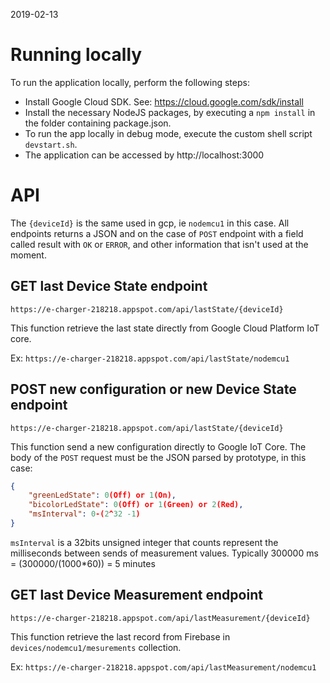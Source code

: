2019-02-13

# Running locally

To run the application locally, perform the following steps:

* Install Google Cloud SDK. See: https://cloud.google.com/sdk/install
* Install the necessary NodeJS packages, by executing a `npm install` in the folder containing package.json.
* To run the app locally in debug mode, execute the custom shell script `devstart.sh`.
* The application can be accessed by http://localhost:3000

# API

The `{deviceId}` is the same used in gcp, ie `nodemcu1` in this case.
All endpoints returns a JSON and on the case of `POST` endpoint with a field called result with `OK` or `ERROR`, and other information that isn't used at the moment.

## GET last Device State endpoint

`https://e-charger-218218.appspot.com/api/lastState/{deviceId}`

This function retrieve the last state directly from Google Cloud Platform IoT core.

Ex: `https://e-charger-218218.appspot.com/api/lastState/nodemcu1`


## POST new configuration or new Device State endpoint

`https://e-charger-218218.appspot.com/api/lastState/{deviceId}`

This function send a new configuration directly to Google IoT Core. The body of the `POST` request must be the JSON parsed by prototype, in this case:

```json
{
    "greenLedState": 0(Off) or 1(On),
    "bicolorLedState": 0(Off) or 1(Green) or 2(Red),
    "msInterval": 0-(2^32 -1)
}
```

`msInterval` is a 32bits unsigned integer that counts represent the milliseconds between sends of measurement values. Typically 300000 ms = (300000/(1000*60)) = 5 minutes


## GET last Device Measurement endpoint

`https://e-charger-218218.appspot.com/api/lastMeasurement/{deviceId}`

This function retrieve the last record from Firebase in `devices/nodemcu1/mesurements` collection.

Ex: `https://e-charger-218218.appspot.com/api/lastMeasurement/nodemcu1`





